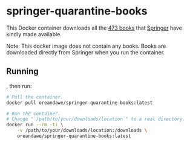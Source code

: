 # springer-quarantine-books

This Docker container downloads all the
[473 books](https://link.springer.com/search?facet-content-type=Book&package=mat-covid19_textbooks)
that [Springer](https://www.springer.com/gb) have kindly made available.

Note: This docker image does not contain any books. Books are downloaded
directly from Springer when you run the container.

## Running

, then run:

```bash
# Pull the container.
docker pull oreandawe/springer-quarantine-books:latest

# Run the container.
# Change "`/path/to/your/downloads/location`" to a real directory.
docker run --rm -ti \
    -v /path/to/your/downloads/location:/downloads \
    oreandawe/springer-quarantine-books:latest
```
